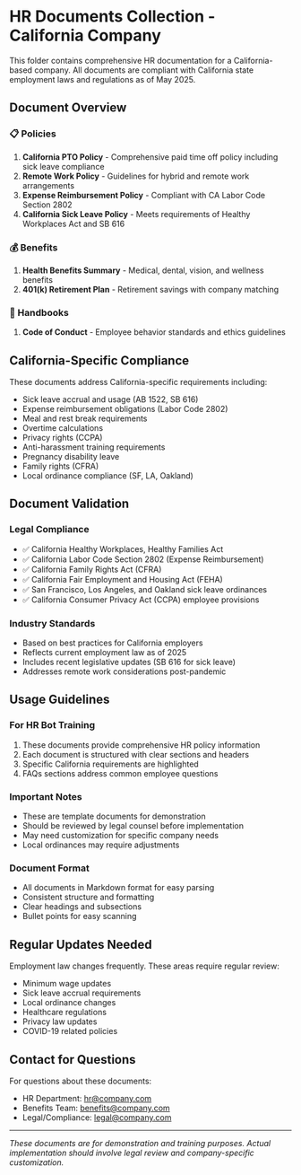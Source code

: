 # HR Documents Collection - California Company

This folder contains comprehensive HR documentation for a California-based company. All documents are compliant with California state employment laws and regulations as of May 2025.

## Document Overview

### 📋 Policies
1. **California PTO Policy** - Comprehensive paid time off policy including sick leave compliance
2. **Remote Work Policy** - Guidelines for hybrid and remote work arrangements
3. **Expense Reimbursement Policy** - Compliant with CA Labor Code Section 2802
4. **California Sick Leave Policy** - Meets requirements of Healthy Workplaces Act and SB 616

### 💰 Benefits
1. **Health Benefits Summary** - Medical, dental, vision, and wellness benefits
2. **401(k) Retirement Plan** - Retirement savings with company matching

### 📖 Handbooks
1. **Code of Conduct** - Employee behavior standards and ethics guidelines

## California-Specific Compliance

These documents address California-specific requirements including:
- Sick leave accrual and usage (AB 1522, SB 616)
- Expense reimbursement obligations (Labor Code 2802)
- Meal and rest break requirements
- Overtime calculations
- Privacy rights (CCPA)
- Anti-harassment training requirements
- Pregnancy disability leave
- Family rights (CFRA)
- Local ordinance compliance (SF, LA, Oakland)

## Document Validation

### Legal Compliance
- ✅ California Healthy Workplaces, Healthy Families Act
- ✅ California Labor Code Section 2802 (Expense Reimbursement)
- ✅ California Family Rights Act (CFRA)
- ✅ California Fair Employment and Housing Act (FEHA)
- ✅ San Francisco, Los Angeles, and Oakland sick leave ordinances
- ✅ California Consumer Privacy Act (CCPA) employee provisions

### Industry Standards
- Based on best practices for California employers
- Reflects current employment law as of 2025
- Includes recent legislative updates (SB 616 for sick leave)
- Addresses remote work considerations post-pandemic

## Usage Guidelines

### For HR Bot Training
1. These documents provide comprehensive HR policy information
2. Each document is structured with clear sections and headers
3. Specific California requirements are highlighted
4. FAQs sections address common employee questions

### Important Notes
- These are template documents for demonstration
- Should be reviewed by legal counsel before implementation
- May need customization for specific company needs
- Local ordinances may require adjustments

### Document Format
- All documents in Markdown format for easy parsing
- Consistent structure and formatting
- Clear headings and subsections
- Bullet points for easy scanning

## Regular Updates Needed

Employment law changes frequently. These areas require regular review:
- Minimum wage updates
- Sick leave accrual requirements
- Local ordinance changes
- Healthcare regulations
- Privacy law updates
- COVID-19 related policies

## Contact for Questions

For questions about these documents:
- HR Department: hr@company.com
- Benefits Team: benefits@company.com
- Legal/Compliance: legal@company.com

---

*These documents are for demonstration and training purposes. Actual implementation should involve legal review and company-specific customization.*